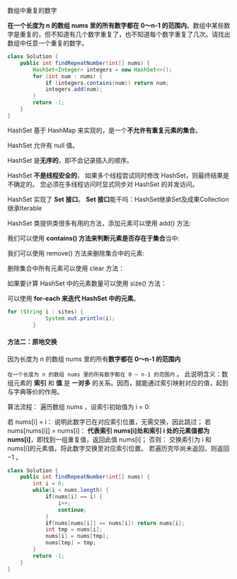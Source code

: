 数组中重复的数字

**在一个长度为 n 的数组 nums 里的所有数字都在 0～n-1 的范围内**。数组中某些数字是重复的，但不知道有几个数字重复了，也不知道每个数字重复了几次。请找出数组中任意一个重复的数字。

```java
class Solution {
    public int findRepeatNumber(int[] nums) {
        HashSet<Integer> integers = new HashSet<>();
        for (int num : nums) {
            if (integers.contains(num)) return num;
            integers.add(num);
        }
        return -1;
    }
}
```

HashSet 基于 HashMap 来实现的，是一个**不允许有重复元素的集合**。

HashSet 允许有 null 值。

HashSet 是**无序的**，即不会记录插入的顺序。

HashSet **不是线程安全的**， 如果多个线程尝试同时修改 HashSet，则最终结果是不确定的。 您必须在多线程访问时显式同步对 HashSet 的并发访问。

HashSet 实现了 **Set 接口**。 **Set 接口**能干吗：HashSet继承Set及成果Collection继承Iterable

HashSet 类提供类很多有用的方法，添加元素可以使用 add() 方法:

我们可以使用 **contains() 方法来判断元素是否存在于集合**当中:

我们可以使用 remove() 方法来删除集合中的元素:

删除集合中所有元素可以使用 clear 方法：

如果要计算 HashSet 中的元素数量可以使用 size() 方法：

可以使用 **for-each 来迭代 HashSet 中的元素**。

```java
for (String i : sites) {
            System.out.println(i);
        }
```



#### 方法二：原地交换

因为长度为 n 的数组 nums 里的所有**数字都在 0～n-1 的范围内**

`在一个长度为 n 的数组 nums 里的所有数字都在 0 ~ n-1 的范围内` 。 此说明含义：数组元素的 **索引** 和 **值** 是 **一对多** 的关系。因而，就能通过索引映射对应的值，起到与字典等价的作用。

算法流程：
遍历数组 nums ，设索引初始值为 i = 0:

若 nums[i] = i： 说明此数字已在对应索引位置，无需交换，因此跳过；
若 nums[nums[i]] = nums[i]： **代表索引 nums[i]处和索引 i 处的元素值都为 nums[i]**，即找到一组重复值，返回此值 nums[i]；
否则： 交换索引为 i 和 nums[i]的元素值，将此数字交换至对应索引位置。
若遍历完毕尚未返回，则返回 −1 。

```java
class Solution {
    public int findRepeatNumber(int[] nums) {
        int i = 0;
        while(i < nums.length) {
            if(nums[i] == i) {
                i++;
                continue;
            }
            if(nums[nums[i]] == nums[i]) return nums[i];
            int tmp = nums[i];
            nums[i] = nums[tmp];
            nums[tmp] = tmp;
        }
        return -1;
    }
}
```



































